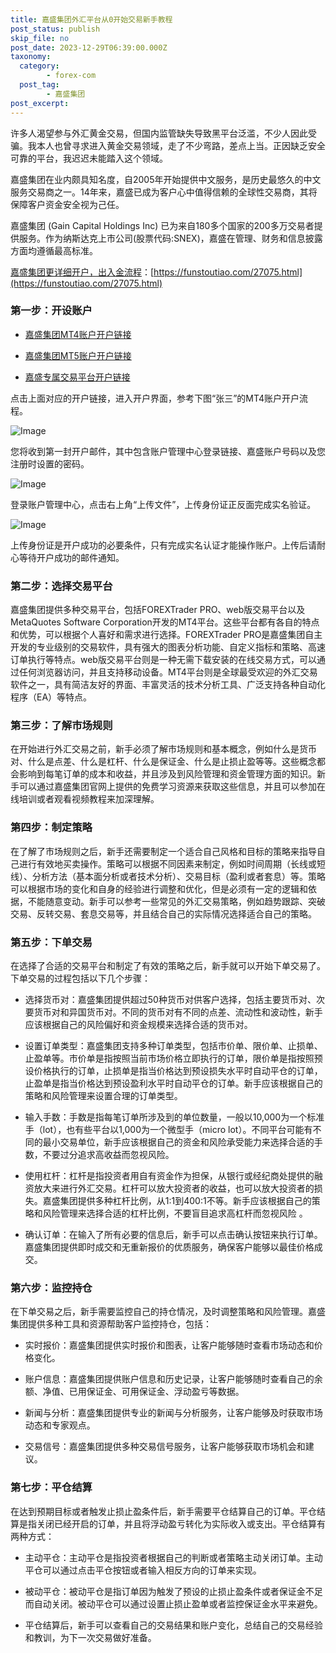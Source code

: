 ```yaml
---
title: 嘉盛集团外汇平台从0开始交易新手教程
post_status: publish
skip_file: no
post_date: 2023-12-29T06:39:00.000Z
taxonomy:
  category:
        - forex-com
  post_tag:
        - 嘉盛集团
post_excerpt: 
---
```

许多人渴望参与外汇黄金交易，但国内监管缺失导致黑平台泛滥，不少人因此受骗。我本人也曾寻求进入黄金交易领域，走了不少弯路，差点上当。正因缺乏安全可靠的平台，我迟迟未能踏入这个领域。

嘉盛集团在业内颇具知名度，自2005年开始提供中文服务，是历史最悠久的中文服务交易商之一。14年来，嘉盛已成为客户心中值得信赖的全球性交易商，其将保障客户资金安全视为己任。

嘉盛集团 (Gain Capital Holdings Inc) 已为来自180多个国家的200多万交易者提供服务。作为纳斯达克上市公司(股票代码:SNEX)，嘉盛在管理、财务和信息披露方面均遵循最高标准。

[嘉盛集团更详细开户，出入金流程](https://funstoutiao.com/27075.html)：[https://funstoutiao.com/27075.html](https://funstoutiao.com/27075.html)

### 第一步：开设账户

* [嘉盛集团MT4账户开户链接](https://s.ssgg.net/jsmt4)

* [嘉盛集团MT5账户开户链接](https://s.ssgg.net/jsmt5)

* [嘉盛专属交易平台开户链接](https://s.ssgg.net/js)

点击上面对应的开户链接，进入开户界面，参考下图“张三”的MT4账户开户流程。

![Image](https://prod-files-secure.s3.us-west-2.amazonaws.com/39ed1227-6d7d-4570-be36-9ccd4a2c4241/7a167aea-686b-400d-af59-4e18eb607a40/640.png?X-Amz-Algorithm=AWS4-HMAC-SHA256&X-Amz-Content-Sha256=UNSIGNED-PAYLOAD&X-Amz-Credential=ASIAZI2LB4667VBEX3QW%2F20250330%2Fus-west-2%2Fs3%2Faws4_request&X-Amz-Date=20250330T161308Z&X-Amz-Expires=3600&X-Amz-Security-Token=IQoJb3JpZ2luX2VjECgaCXVzLXdlc3QtMiJIMEYCIQD%2F6XOeXJ2tbA4dDOdp72oe4wcByPPojIcF1Yz8YzzhSAIhAKyS6imHwgi02NVzQsPbQGD%2FRnIpu8Ksc3BoGPE9soxIKogECJH%2F%2F%2F%2F%2F%2F%2F%2F%2F%2FwEQABoMNjM3NDIzMTgzODA1Igw1S0%2BV%2B3kItf7Aqz4q3AM5HaEbBfROryZmFsfxMbWjNdq2Doupx8WPfh25tNlrtnnPFv9%2ByefQy%2BVgJqK1c45KLMtAbaSHBkd6eRuD8%2B2HT4zgpOHHEz9UAXGnBuj8JyMLcskuyZY3gTny2Z81JJhydO4DpDRYGlOHUt5US%2BGknUOTDvbsasyO%2F4C5IT85HmqRoQGXPUNM7SMcdEiNiL1dKWkfuNMFzBed57%2FSIk%2BK%2FerNI8aRDyykNKvu%2BtQsa%2BVUACZLifDju7xeZq4YJfaVsEynRpVYOp8RnniwSCmYkcAo3dLcHRrfAh4Wc8NoWra21vUulEIe2aiCCt8NaWNhYhWfCAdKcHXuwQ0VoCirzJB0KvuQaLO9yGyeb3pj1AzzG3WO7qiOmLtCQ6G8HiygPCnlpM2kloFoNJs%2BmKyvv8vF%2BLmCl367DYko2OsiVV%2FygwJEEn8SdOpWq3JWQ7Uv8WTzqpr%2BGblwWNmF6rpLKatYScckSjSRdRJIP6LA6rhPg40lLrUdXJCVUif3YQ8egv0hXdFe1vSHYrZBIBQeQlpIiSnmC6nWyU3cgyFq9TvKngi54kjZGFGSeXVmkAN%2FVxshVs6nR1yKs%2FcU%2Btfz8mLLYp4oK7oSTwB7j9RKZG3FgECWdPOzt%2F08dzD00aW%2FBjqkAWVmYYIS%2BIWMxovOsTuSNrMBBNT1idB1A4iBLXy4SD9xfiMH5r5JeHDzeXSpm1tJCh5a39kuzxRdrF0%2F4tuIvTEJaHIM4CNgcU%2BurgqRppT8eqTY1ZMi0ndxPNGsoojmjcB7Fpq%2BEeLdjeO%2BJ%2BmXj3kwn0jQkDHw%2F2V3iJUDk3gMP5IqKtsjfi5vlvWKL%2B%2Fub%2FvvSW7tKhCEvtaec1j4K06GPBxf&X-Amz-Signature=b4f3eefff3f6fdd37b603f25ec33c4a9bf5d9b31c734c5798fd07cda60790298&X-Amz-SignedHeaders=host&x-id=GetObject)

您将收到第一封开户邮件，其中包含账户管理中心登录链接、嘉盛账户号码以及您注册时设置的密码。

![Image](https://prod-files-secure.s3.us-west-2.amazonaws.com/39ed1227-6d7d-4570-be36-9ccd4a2c4241/eaa1c6b3-2877-4284-a0e1-530e222c27fb/image.png?X-Amz-Algorithm=AWS4-HMAC-SHA256&X-Amz-Content-Sha256=UNSIGNED-PAYLOAD&X-Amz-Credential=ASIAZI2LB4667VBEX3QW%2F20250330%2Fus-west-2%2Fs3%2Faws4_request&X-Amz-Date=20250330T161308Z&X-Amz-Expires=3600&X-Amz-Security-Token=IQoJb3JpZ2luX2VjECgaCXVzLXdlc3QtMiJIMEYCIQD%2F6XOeXJ2tbA4dDOdp72oe4wcByPPojIcF1Yz8YzzhSAIhAKyS6imHwgi02NVzQsPbQGD%2FRnIpu8Ksc3BoGPE9soxIKogECJH%2F%2F%2F%2F%2F%2F%2F%2F%2F%2FwEQABoMNjM3NDIzMTgzODA1Igw1S0%2BV%2B3kItf7Aqz4q3AM5HaEbBfROryZmFsfxMbWjNdq2Doupx8WPfh25tNlrtnnPFv9%2ByefQy%2BVgJqK1c45KLMtAbaSHBkd6eRuD8%2B2HT4zgpOHHEz9UAXGnBuj8JyMLcskuyZY3gTny2Z81JJhydO4DpDRYGlOHUt5US%2BGknUOTDvbsasyO%2F4C5IT85HmqRoQGXPUNM7SMcdEiNiL1dKWkfuNMFzBed57%2FSIk%2BK%2FerNI8aRDyykNKvu%2BtQsa%2BVUACZLifDju7xeZq4YJfaVsEynRpVYOp8RnniwSCmYkcAo3dLcHRrfAh4Wc8NoWra21vUulEIe2aiCCt8NaWNhYhWfCAdKcHXuwQ0VoCirzJB0KvuQaLO9yGyeb3pj1AzzG3WO7qiOmLtCQ6G8HiygPCnlpM2kloFoNJs%2BmKyvv8vF%2BLmCl367DYko2OsiVV%2FygwJEEn8SdOpWq3JWQ7Uv8WTzqpr%2BGblwWNmF6rpLKatYScckSjSRdRJIP6LA6rhPg40lLrUdXJCVUif3YQ8egv0hXdFe1vSHYrZBIBQeQlpIiSnmC6nWyU3cgyFq9TvKngi54kjZGFGSeXVmkAN%2FVxshVs6nR1yKs%2FcU%2Btfz8mLLYp4oK7oSTwB7j9RKZG3FgECWdPOzt%2F08dzD00aW%2FBjqkAWVmYYIS%2BIWMxovOsTuSNrMBBNT1idB1A4iBLXy4SD9xfiMH5r5JeHDzeXSpm1tJCh5a39kuzxRdrF0%2F4tuIvTEJaHIM4CNgcU%2BurgqRppT8eqTY1ZMi0ndxPNGsoojmjcB7Fpq%2BEeLdjeO%2BJ%2BmXj3kwn0jQkDHw%2F2V3iJUDk3gMP5IqKtsjfi5vlvWKL%2B%2Fub%2FvvSW7tKhCEvtaec1j4K06GPBxf&X-Amz-Signature=40c3ffd2bdf280f51f2a6104ca9db669efa10ea2b975642078b54e2ba7a66c35&X-Amz-SignedHeaders=host&x-id=GetObject)

登录账户管理中心，点击右上角“上传文件”，上传身份证正反面完成实名验证。

![Image](https://prod-files-secure.s3.us-west-2.amazonaws.com/39ed1227-6d7d-4570-be36-9ccd4a2c4241/54090639-09fc-46b4-a135-e0289f707147/image.png?X-Amz-Algorithm=AWS4-HMAC-SHA256&X-Amz-Content-Sha256=UNSIGNED-PAYLOAD&X-Amz-Credential=ASIAZI2LB4667VBEX3QW%2F20250330%2Fus-west-2%2Fs3%2Faws4_request&X-Amz-Date=20250330T161308Z&X-Amz-Expires=3600&X-Amz-Security-Token=IQoJb3JpZ2luX2VjECgaCXVzLXdlc3QtMiJIMEYCIQD%2F6XOeXJ2tbA4dDOdp72oe4wcByPPojIcF1Yz8YzzhSAIhAKyS6imHwgi02NVzQsPbQGD%2FRnIpu8Ksc3BoGPE9soxIKogECJH%2F%2F%2F%2F%2F%2F%2F%2F%2F%2FwEQABoMNjM3NDIzMTgzODA1Igw1S0%2BV%2B3kItf7Aqz4q3AM5HaEbBfROryZmFsfxMbWjNdq2Doupx8WPfh25tNlrtnnPFv9%2ByefQy%2BVgJqK1c45KLMtAbaSHBkd6eRuD8%2B2HT4zgpOHHEz9UAXGnBuj8JyMLcskuyZY3gTny2Z81JJhydO4DpDRYGlOHUt5US%2BGknUOTDvbsasyO%2F4C5IT85HmqRoQGXPUNM7SMcdEiNiL1dKWkfuNMFzBed57%2FSIk%2BK%2FerNI8aRDyykNKvu%2BtQsa%2BVUACZLifDju7xeZq4YJfaVsEynRpVYOp8RnniwSCmYkcAo3dLcHRrfAh4Wc8NoWra21vUulEIe2aiCCt8NaWNhYhWfCAdKcHXuwQ0VoCirzJB0KvuQaLO9yGyeb3pj1AzzG3WO7qiOmLtCQ6G8HiygPCnlpM2kloFoNJs%2BmKyvv8vF%2BLmCl367DYko2OsiVV%2FygwJEEn8SdOpWq3JWQ7Uv8WTzqpr%2BGblwWNmF6rpLKatYScckSjSRdRJIP6LA6rhPg40lLrUdXJCVUif3YQ8egv0hXdFe1vSHYrZBIBQeQlpIiSnmC6nWyU3cgyFq9TvKngi54kjZGFGSeXVmkAN%2FVxshVs6nR1yKs%2FcU%2Btfz8mLLYp4oK7oSTwB7j9RKZG3FgECWdPOzt%2F08dzD00aW%2FBjqkAWVmYYIS%2BIWMxovOsTuSNrMBBNT1idB1A4iBLXy4SD9xfiMH5r5JeHDzeXSpm1tJCh5a39kuzxRdrF0%2F4tuIvTEJaHIM4CNgcU%2BurgqRppT8eqTY1ZMi0ndxPNGsoojmjcB7Fpq%2BEeLdjeO%2BJ%2BmXj3kwn0jQkDHw%2F2V3iJUDk3gMP5IqKtsjfi5vlvWKL%2B%2Fub%2FvvSW7tKhCEvtaec1j4K06GPBxf&X-Amz-Signature=a296581f357e1070952000f4273667666a5e2e46314818cedc0d79e7ccfd69d2&X-Amz-SignedHeaders=host&x-id=GetObject)

上传身份证是开户成功的必要条件，只有完成实名认证才能操作账户。上传后请耐心等待开户成功的邮件通知。

### 第二步：选择交易平台

嘉盛集团提供多种交易平台，包括FOREXTrader PRO、web版交易平台以及MetaQuotes Software Corporation开发的MT4平台。这些平台都有各自的特点和优势，可以根据个人喜好和需求进行选择。FOREXTrader PRO是嘉盛集团自主开发的专业级别的交易软件，具有强大的图表分析功能、自定义指标和策略、高速订单执行等特点。web版交易平台则是一种无需下载安装的在线交易方式，可以通过任何浏览器访问，并且支持移动设备。MT4平台则是全球最受欢迎的外汇交易软件之一，具有简洁友好的界面、丰富灵活的技术分析工具、广泛支持各种自动化程序（EA）等特点。

### 第三步：了解市场规则

在开始进行外汇交易之前，新手必须了解市场规则和基本概念，例如什么是货币对、什么是点差、什么是杠杆、什么是保证金、什么是止损止盈等等。这些概念都会影响到每笔订单的成本和收益，并且涉及到风险管理和资金管理方面的知识。新手可以通过嘉盛集团官网上提供的免费学习资源来获取这些信息，并且可以参加在线培训或者观看视频教程来加深理解。

### 第四步：制定策略

在了解了市场规则之后，新手还需要制定一个适合自己风格和目标的策略来指导自己进行有效地买卖操作。策略可以根据不同因素来制定，例如时间周期（长线或短线）、分析方法（基本面分析或者技术分析）、交易目标（盈利或者套息）等。策略可以根据市场的变化和自身的经验进行调整和优化，但是必须有一定的逻辑和依据，不能随意变动。新手可以参考一些常见的外汇交易策略，例如趋势跟踪、突破交易、反转交易、套息交易等，并且结合自己的实际情况选择适合自己的策略。

### 第五步：下单交易

在选择了合适的交易平台和制定了有效的策略之后，新手就可以开始下单交易了。下单交易的过程包括以下几个步骤：

* 选择货币对：嘉盛集团提供超过50种货币对供客户选择，包括主要货币对、次要货币对和异国货币对。不同的货币对有不同的点差、流动性和波动性，新手应该根据自己的风险偏好和资金规模来选择合适的货币对。

* 设置订单类型：嘉盛集团支持多种订单类型，包括市价单、限价单、止损单、止盈单等。市价单是指按照当前市场价格立即执行的订单，限价单是指按照预设价格执行的订单，止损单是指当价格达到预设损失水平时自动平仓的订单，止盈单是指当价格达到预设盈利水平时自动平仓的订单。新手应该根据自己的策略和风险管理来设置合理的订单类型。

* 输入手数：手数是指每笔订单所涉及到的单位数量，一般以10,000为一个标准手（lot），也有些平台以1,000为一个微型手（micro lot）。不同平台可能有不同的最小交易单位，新手应该根据自己的资金和风险承受能力来选择合适的手数，不要过分追求高收益而忽视风险。

* 使用杠杆：杠杆是指投资者用自有资金作为担保，从银行或经纪商处提供的融资放大来进行外汇交易。杠杆可以放大投资者的收益，也可以放大投资者的损失。嘉盛集团提供多种杠杆比例，从1:1到400:1不等。新手应该根据自己的策略和风险管理来选择合适的杠杆比例，不要盲目追求高杠杆而忽视风险 。

* 确认订单：在输入了所有必要的信息后，新手可以点击确认按钮来执行订单。嘉盛集团提供即时成交和无重新报价的优质服务，确保客户能够以最佳价格成交。

### 第六步：监控持仓

在下单交易之后，新手需要监控自己的持仓情况，及时调整策略和风险管理。嘉盛集团提供多种工具和资源帮助客户监控持仓，包括：

* 实时报价：嘉盛集团提供实时报价和图表，让客户能够随时查看市场动态和价格变化。

* 账户信息：嘉盛集团提供账户信息和历史记录，让客户能够随时查看自己的余额、净值、已用保证金、可用保证金、浮动盈亏等数据。

* 新闻与分析：嘉盛集团提供专业的新闻与分析服务，让客户能够及时获取市场动态和专家观点。

* 交易信号：嘉盛集团提供多种交易信号服务，让客户能够获取市场机会和建议。

### 第七步：平仓结算

在达到预期目标或者触发止损止盈条件后，新手需要平仓结算自己的订单。平仓结算是指关闭已经开启的订单，并且将浮动盈亏转化为实际收入或支出。平仓结算有两种方式：

* 主动平仓：主动平仓是指投资者根据自己的判断或者策略主动关闭订单。主动平仓可以通过点击平仓按钮或者输入相反方向的订单来实现。

* 被动平仓：被动平仓是指订单因为触发了预设的止损止盈条件或者保证金不足而自动关闭。被动平仓可以通过设置止损止盈单或者监控保证金水平来避免。

* 平仓结算后，新手可以查看自己的交易结果和账户变化，总结自己的交易经验和教训，为下一次交易做好准备。